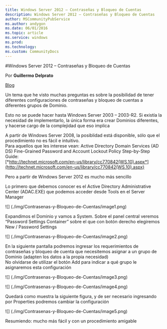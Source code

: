```yaml
---
title: Windows Server 2012 – Contraseñas y Bloqueo de Cuentas
description: Windows Server 2012 – Contraseñas y Bloqueo de Cuentas
author: MSCommunityPubService
ms.author: andygon
ms.date: 06/01/2016
ms.topic: article
ms.service: windows
ms.prod: 
ms.technology:
ms.custom: CommunityDocs
---
```


#Windows Server 2012 – Contraseñas y Bloqueo de Cuentas

Por **Guillermo Delprato**

[Blog](http://windowserver.wordpress.com/)

Un tema que he visto muchas preguntas es sobre la posibilidad de tener
diferentes configuraciones de contraseñas y bloqueo de cuentas a
diferentes grupos de Dominio.

Esto no se puede hacer hasta Windows Server 2003 – 2003-R2. Si existía
la necesidad de implementarlo, la única forma era crear Dominios
diferentes, y hacerse cargo de la complejidad que eso implica

A partir de Windows Server 2008, la posiblidad está disponible, sólo que
el procedimiento no es fácil e intuitivo.\
Para aquellos que les interese vean: Active Directory Domain Services
(AD DS) Fine-Grained Password and Account Lockout Policy Step-by-Step
Guide:\
[*http://technet.microsoft.com/en-us/library/cc770842(WS.10).aspx*](http://technet.microsoft.com/en-us/library/cc770842(WS.10).aspx)

Pero a partir de Windows Server 2012 es mucho más sencillo

Lo primero que debemos conocer es el Active Directory Administrative
Center (ADAC.EXE) que podemos acceder desde Tools en el Server Manager

![] (./img/Contrasenas-y-Bloqueo-de-Cuentas/image1.png)

Expandimos el Dominio y vamos a System. Sobre el panel central veremos
“Password Settings Container” sobre el que con botón derecho elegiremos
New / Password Settings

![] (./img/Contrasenas-y-Bloqueo-de-Cuentas/image2.png)

En la siguiente pantalla podremos ingresar los requerimientos de
contraseñas y bloqueo de cuenta que necesitemos asignar a un grupo de
Dominio (adapten los datos a la propia necesidad)\
No olvidarse de utilizar el botón Add para indicar a qué grupo le
asignaremos esta configuración

![] (./img/Contrasenas-y-Bloqueo-de-Cuentas/image3.png)

![] (./img/Contrasenas-y-Bloqueo-de-Cuentas/image4.png)

Quedará como muestra la siguiente figura, y de ser necesario ingresando
por Properties podremos cambiar la configuración

![] (./img/Contrasenas-y-Bloqueo-de-Cuentas/image5.png)

Resumiendo: mucho más fácil y con un procedimiento amigable




